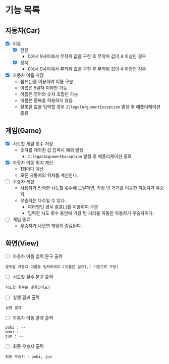 # 기능 목록

## 자동차(Car)

- [x] 이동
    - [x] 전진
        - 0에서 9사이에서 무작위 값을 구한 후 무작위 값이 4 이상인 경우
    - [x] 정지
        - 0에서 9사이에서 무작위 값을 구한 후 무작위 값이 4 미만인 경우
- [x] 자동차 이름 저장
    * 쉼표(,)를 이용하여 이름 구분
    * 이름은 5글자 이하만 가능
    * 이름은 영어와 숫자 조합만 가능
    * 이름은 중복을 허용하지 않음
    * 잘못된 값을 입력할 경우 `IllegalArgumentException` 발생 후 애플리케이션 종료

## 게임(Game)

- [x] 시도할 게임 횟수 저장
    * 숫자를 제외한 값 입력시 예외 발생
        * `IllegalArgumentException` 발생 후 애플리케이션 종료
- [x] 자동차 이동 위치 계산
    * 1회마다 계산
    * 모든 자동차의 위치를 계산한다.
- [ ] 우승자 계산
    * 사용자가 입력한 시도할 횟수에 도달하면, 가장 먼 거기를 이동한 자동차가 우승자
    * 우승자는 다수일 수 있다.
        * 여러명인 경우 쉼표(,)를 이용하여 구분
        * 입력한 시도 횟수 동안에 가장 먼 거리를 이동한 자동차가 우승자이다.
-[ ] 게임 종료
    * 우승자가 나오면 게임이 종료된다.

## 화면(View)

- [ ] 자동차 이름 입력 문구 출력

```
경주할 자동차 이름을 입력하세요.(이름은 쉼표(,) 기준으로 구분)
```

- [ ] 시도할 횟수 문구 출력

```
시도할 회수는 몇회인가요?
```

- [ ] 실행 결과 출력

```
실행 결과
```

- [ ] 자동차 이동 결과 출력

```
pobi : --
woni : -
jun : --
```

- [ ] 최종 우승자 출력

```
최종 우승자 : pobi, jun
```
